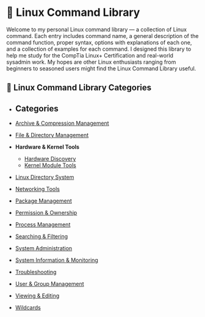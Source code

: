 
# 🐧 Linux Command Library

Welcome to my personal Linux command library — a collection of Linux command. Each entry includes command name, a general description of the command function, proper syntax, options with explanations of each one, and a collection of examples for each command. I designed this library to help me study for the CompTia Linux+ Certification and real-world sysadmin work. My hopes are other Linux enthusiasts ranging from beginners to seasoned users might find the Linux Command Library useful.

## 📁 Linux Command Library Categories

- ## Categories

- [Archive & Compression Management](./Archiving_and_Compressing_Management/Archiving_and_Compressing_Commands.md)
- [File & Directory Management](./File_and_Directory_Management/File_and_Directory_Commands.md)
- **Hardware & Kernel Tools**
  - [Hardware Discovery](./Hardware_and_kernel_tools/Hardware_Discovery.md)
  - [Kernel Module Tools](./Hardware_and_kernel_tools/Kernel_Module_Tools.md)
- [Linux Directory System](./Linux_Directory_System/Linux_Directory.md)
- [Networking Tools](./Networking_Tools/Networking_Commands.md)
- [Package Management](./Package_Management/Package_Management_Commands.md)
- [Permission & Ownership](./Permissions_and_Ownership/Permissions_and_Ownership_Commands.md)
- [Process Management](./Process_Management/Process_Management.md)
- [Searching & Filtering](./Searching_and_Filtering_Management/Searching_and_Filtering_Management.md)
- [System Administration](./System_Administration/System_Administration.md)
- [System Information & Monitoring](./System_Information_and_Monitoring_Management/System_Information_and_Monitoring_Management.md)
- [Troubleshooting](./TroubleShooting_Management/TroubleShooting_Management.md)
- [User & Group Management](./User_and_Group_Management/User_and_Group_Management.md)
- [Viewing & Editing](./Viewing_and_Editing_Management/Viewing_and_Editing_Management.md)
- [Wildcards](./WildCards/WildCards.md)


